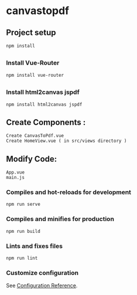 # canvastopdf

## Project setup
```
npm install
```

## <h3>Install Vue-Router</h3>
```
npm install vue-router
```

## <h3>Install html2canvas jspdf</h3>
```
npm install html2canvas jspdf
```

## Create Components :
```
Create CanvasToPdf.vue
Create HomeView.vue ( in src/views directory )

```

## Modify Code:
```
App.vue
main.js
```

### Compiles and hot-reloads for development
```
npm run serve
```

### Compiles and minifies for production
```
npm run build
```

### Lints and fixes files
```
npm run lint
```

### Customize configuration
See [Configuration Reference](https://cli.vuejs.org/config/).
